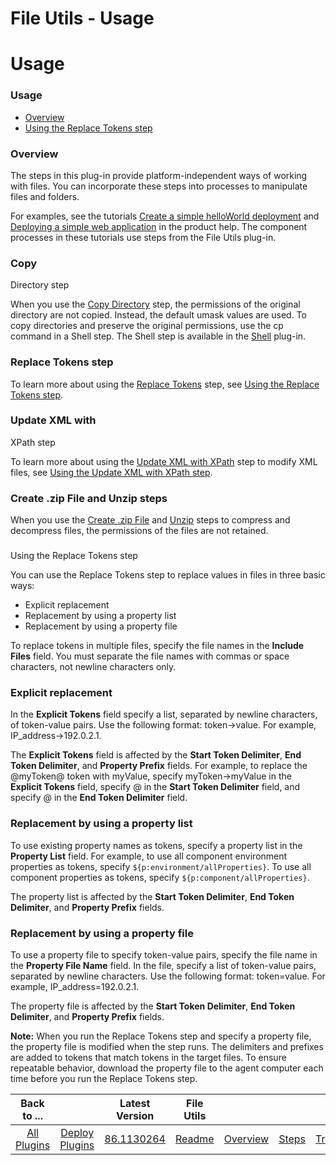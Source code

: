 
File Utils - Usage
==================

# Usage



### Usage





* [Overview](#overview)
* [Using the Replace Tokens step](#token-replace-step)




### Overview





The
 steps in this plug-in provide platform-independent ways of working with files. You can incorporate these steps into 
processes to manipulate files and folders.


For examples, see the tutorials [Create a simple helloWorld 
deployment](http://www.ibm.com/support/knowledgecenter/SS4GSP_6.2.0/com.ibm.udeploy.tutorial.doc/topics/quickstart_abstract.html)
 and [Deploying a simple web 
application](http://www.ibm.com/support/knowledgecenter/SS4GSP_6.2.0/com.ibm.udeploy.tutorial.doc/topics/webapp_abstract.html)
 in the product help. The component processes in these tutorials use steps from the File Utils plug-in.


### Copy 
Directory step


When you use the [Copy Directory](../steps/#copy_directory) step, the permissions of the original 
directory are not copied. Instead, the default umask values are used. To copy directories and preserve the original 
permissions, use the cp command in a Shell step. The Shell step is available in the 
[Shell](https://www.urbancode.com/plugindoc/ibmucd/shell/) plug-in.


### Replace Tokens step


To learn more about 
using the [Replace Tokens](../steps/#replace_tokens) step, see [Using the Replace Tokens 
step](https://www.urbancode.com/plugindoc/ibmucd/file-utils-plug/1-2/usage/token-replace-step/).


### Update XML with 
XPath step


To learn more about using the [Update XML with XPath](../steps/#update_xml_file_with_xpath) step to modify 
XML files, see [Using the Update XML with XPath step](https://www.urbancode.com/docs/using-update-xml-xpath-step/).



### Create .zip File and Unzip steps


When you use the [Create .zip File](../steps/#.zip_file) and 
[Unzip](../steps/#unzip) steps to compress and decompress files, the permissions of the files are not retained.




### 
Using the Replace Tokens step





You can use the Replace Tokens step to replace values in files in three basic ways:



* Explicit replacement
* Replacement by using a property list
* Replacement by using a property file


To replace 
tokens in multiple files, specify the file names in the **Include Files** field. You must separate the file names with 
commas or space characters, not newline characters only.


### Explicit replacement


In the **Explicit Tokens** field 
specify a list, separated by newline characters, of token-value pairs. Use the following format: token->value. For 
example, IP\_address->192.0.2.1.


The **Explicit Tokens** field is affected by the **Start Token Delimiter**, **End 
Token Delimiter**, and **Property Prefix** fields. For example, to replace the @myToken@ token with myValue, specify 
myToken->myValue in the **Explicit Tokens** field, specify @ in the **Start Token Delimiter** field, and specify @ in 
the **End Token Delimiter** field.


### Replacement by using a property list


To use existing property names as 
tokens, specify a property list in the **Property List** field. For example, to use all component environment properties
 as tokens, specify ``${p:environment/allProperties}``. To use all component properties as tokens, specify 
``${p:component/allProperties}``.


The property list is affected by the **Start Token Delimiter**, **End Token 
Delimiter**, and **Property Prefix** fields.


### Replacement by using a property file


To use a property file to 
specify token-value pairs, specify the file name in the **Property File Name** field. In the file, specify a list of 
token-value pairs, separated by newline characters. Use the following format: token=value. For example, 
IP\_address=192.0.2.1.


The property file is affected by the **Start Token Delimiter**, **End Token Delimiter**, and 
**Property Prefix** fields.


**Note:** When you run the Replace Tokens step and specify a property file, the property 
file is modified when the step runs. The delimiters and prefixes are added to tokens that match tokens in the target 
files. To ensure repeatable behavior, download the property file to the agent computer each time before you run the 
Replace Tokens step.




|Back to ...||Latest Version|File Utils |||||
| :---: | :---: | :---: | :---: | :---: | :---: | :---: | :---: |
|[All Plugins](../../index.md)|[Deploy Plugins](../README.md)|[86.1130264](https://raw.githubusercontent.com/UrbanCode/IBM-UCD-PLUGINS/main/files/FileUtils/ucd-FileUtils-86.1130264.zip)|[Readme](README.md)|[Overview](overview.md)|[Steps](steps.md)|[Troubleshooting](troubleshooting.md)|[Downloads](downloads.md)|
